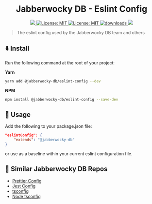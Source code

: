 <h1 align="center">Jabberwocky DB - Eslint Config</h1>
<p align="center">
  <a href="https://www.npmjs.com/package/@jabberwocky-db/eslint-config" target="_blank" >
        <img src="https://img.shields.io/npm/v/@jabberwocky-db/eslint-config.svg?color=white&style=for-the-badge" />
  </a>
  <a href="https://github.com/jabberwocky-db/eslint-config/blob/master/LICENSE" target="_blank" >
    <img alt="License: MIT" src="https://img.shields.io/badge/license-MIT-blue.svg?style=for-the-badge"/>
  </a>
  <a href="https://libraries.io/npm/@jabberwocky-db%2Feslint-config" target="_blank" >
    <img alt="License: MIT" src="https://img.shields.io/librariesio/release/npm/@jabberwocky-db/eslint-config?style=for-the-badge" />
  </a>
  <a href="https://www.npmjs.com/package/@jabberwocky-db/eslint-config" target="_blank" >
    <img alt="downloads" src="https://img.shields.io/npm/dm/@jabberwocky-db/eslint-config.svg?color=purple&style=for-the-badge"/>
  </a>
  <a href="https://bundlephobia.com/package/@jabberwocky-db/eslint-config" target="_blank" >
    <img src="https://img.shields.io/bundlephobia/min/@jabberwocky-db/eslint-config?style=for-the-badge&color=teal"/>
  </a>
</p>

> The eslint config used by the Jabberwocky DB team and others

## ⬇️ Install

Run the following command at the root of your project:

**Yarn**

```sh
yarn add @jabberwocky-db/eslint-config --dev
```

**NPM**

```sh
npm install @jabberwocky-db/eslint-config --save-dev
```

## 🚀 Usage

Add the following to your package.json file:

```json
"eslintConfig": {
    "extends": "@jabberwocky-db"
}
```

or use as a baseline within your current eslint configuration file.

## 📎 Similar Jabberwocky DB Repos

-   [Prettier Config](https://github.com/jabberwocky-db/prettier-config)
-   [Jest Config](https://github.com/jabberwocky-db/jest-config)
-   [tsconfig](https://github.com/jabberwocky-db/tsconfig)
-   [Node tsconfig](https://github.com/jabberwocky-db/tsconfig-node)
